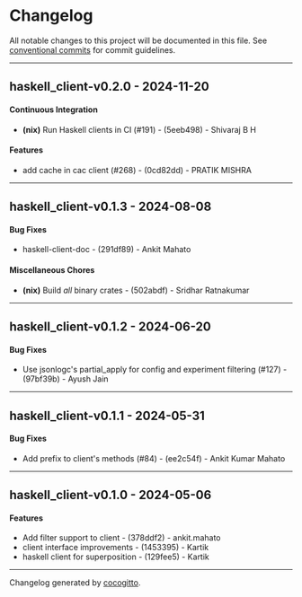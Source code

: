 # Changelog
All notable changes to this project will be documented in this file. See [conventional commits](https://www.conventionalcommits.org/) for commit guidelines.

- - -
## haskell_client-v0.2.0 - 2024-11-20
#### Continuous Integration
- **(nix)** Run Haskell clients in CI (#191) - (5eeb498) - Shivaraj B H
#### Features
- add cache in cac client (#268) - (0cd82dd) - PRATIK MISHRA

- - -

## haskell_client-v0.1.3 - 2024-08-08
#### Bug Fixes
- haskell-client-doc - (291df89) - Ankit Mahato
#### Miscellaneous Chores
- **(nix)** Build *all* binary crates - (502abdf) - Sridhar Ratnakumar

- - -

## haskell_client-v0.1.2 - 2024-06-20
#### Bug Fixes
- Use jsonlogc's partial_apply for config and experiment filtering (#127) - (97bf39b) - Ayush Jain

- - -

## haskell_client-v0.1.1 - 2024-05-31
#### Bug Fixes
- Add prefix to client's methods (#84) - (ee2c54f) - Ankit Kumar Mahato

- - -

## haskell_client-v0.1.0 - 2024-05-06
#### Features
-  Add filter support to client - (378ddf2) - ankit.mahato
-  client interface improvements - (1453395) - Kartik
-  haskell client for superposition - (129fee5) - Kartik

- - -

Changelog generated by [cocogitto](https://github.com/cocogitto/cocogitto).